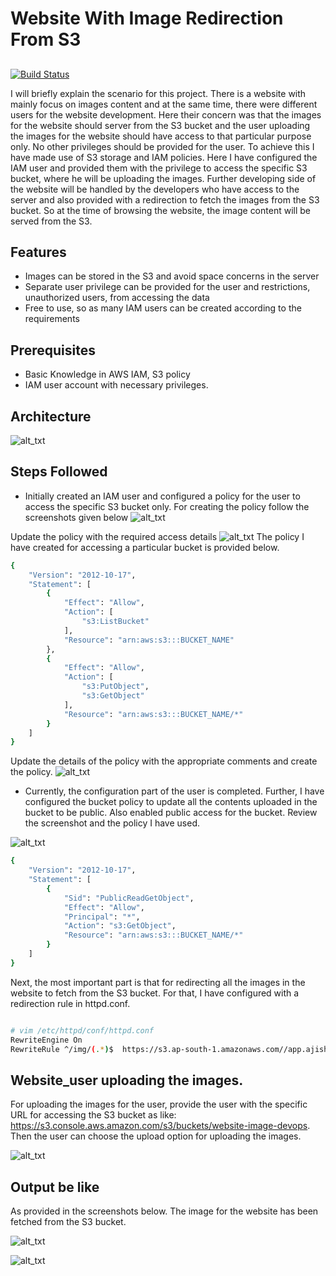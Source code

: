 # Website With Image Redirection From S3
## 
[![Build Status](https://travis-ci.org/joemccann/dillinger.svg?branch=master)](https://travis-ci.org/joemccann/dillinger)

I will briefly explain the scenario for this project. There is a website with mainly focus on images content and at the same time, there were different users for the website development. Here their concern was that the images for the website should server from the S3 bucket and the user uploading the images for the website should have access to that particular purpose only. No other privileges should be provided for the user. To achieve this I have made use of S3 storage and IAM policies.
    Here I have configured the IAM user and provided them with the privilege to access the specific S3 bucket, where he will be uploading the images. Further developing side of the website will be handled by the developers who have access to the server and also provided with a redirection to fetch the images from the S3 bucket. So at the time of browsing the website, the image content will be served from the S3.
    

## Features

- Images can be stored in the S3 and avoid space concerns in the server
- Separate user privilege can be provided for the user and  restrictions, unauthorized users, from accessing the data
- Free to use, so as many IAM users can be created according to the requirements

## Prerequisites
- Basic Knowledge in AWS IAM, S3 policy
- IAM user account with necessary privileges.

## Architecture

![
alt_txt
](https://i.ibb.co/JKLxz8W/Untitled-Diagram-1.jpg)


## Steps Followed

- Initially created an IAM user and configured a policy for the user to access the specific S3 bucket only. For creating the policy follow the screenshots given below
![
alt_txt
](https://i.ibb.co/Vmq7303/policy-1.png)

Update the policy with the required access details
![
alt_txt
](https://i.ibb.co/PxYYFm5/org-policy-2.png)
The policy I have created for accessing a particular bucket is provided below.
```sh
{
    "Version": "2012-10-17",
    "Statement": [
        {
            "Effect": "Allow",
            "Action": [
                "s3:ListBucket"
            ],
            "Resource": "arn:aws:s3:::BUCKET_NAME"
        },
        {
            "Effect": "Allow",
            "Action": [
                "s3:PutObject",
                "s3:GetObject"
            ],
            "Resource": "arn:aws:s3:::BUCKET_NAME/*"
        }
    ]
}
```
Update the details of the policy with the appropriate comments and create the policy.
![
alt_txt
](https://i.ibb.co/f4p9rzt/Screenshot-5.png)
-  Currently, the configuration part of the user is completed. Further, I have configured the bucket policy to update all the contents uploaded in the bucket to be public. Also enabled public access for the bucket. Review the screenshot and the policy I have used.

![
alt_txt
](https://i.ibb.co/RYDTcmX/Screenshot-3.png)
```sh
{
    "Version": "2012-10-17",
    "Statement": [
        {
            "Sid": "PublicReadGetObject",
            "Effect": "Allow",
            "Principal": "*",
            "Action": "s3:GetObject",
            "Resource": "arn:aws:s3:::BUCKET_NAME/*"
        }
    ]
}
```
Next, the most important part is that for redirecting all the images in the website to fetch from the S3 bucket. For that, I have configured with a redirection rule in httpd.conf.

```sh

# vim /etc/httpd/conf/httpd.conf
RewriteEngine On
RewriteRule ^/img/(.*)$  https://s3.ap-south-1.amazonaws.com//app.ajishantony.tech/$1 [L]
```

## Website_user uploading the images. 

For uploading the images for the user, provide the user with the specific URL for accessing the S3 bucket as like: https://s3.console.aws.amazon.com/s3/buckets/website-image-devops. Then the user can choose the upload option for uploading the images.

![
alt_txt
](https://i.ibb.co/w4jMM4z/Screenshot-9.png)




## Output be like

As provided in the screenshots below. The image for the website has been fetched from the S3 bucket. 

![
alt_txt
](https://i.ibb.co/vw3G0MC/Screenshot-1.png)

![
alt_txt
](https://i.ibb.co/FBFQRrG/Screenshot-2.png)
